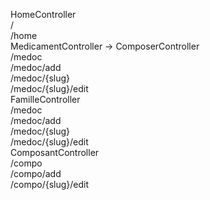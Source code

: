 HomeController  
	/  
	/home  
MedicamentController -> ComposerController  
	/medoc  
	/medoc/add  
	/medoc/{slug}  
	/medoc/{slug}/edit  
FamilleController  
	/medoc  
	/medoc/add  
	/medoc/{slug}  
	/medoc/{slug}/edit  
ComposantController  
	/compo  
	/compo/add  
	/compo/{slug}/edit  
